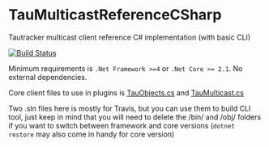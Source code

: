 # TauMulticastReferenceCSharp
Tautracker multicast client reference C# implementation (with basic CLI)

[![Build Status](https://api.travis-ci.com/wafflecomposite/TauMulticastReferenceCSharp.svg?branch=master)](https://travis-ci.com/github/wafflecomposite/TauMulticastReferenceCSharp/builds)

Minimum requirements is `.Net Framework >=4` or `.Net Core >= 2.1`. No external dependencies.

Core client files to use in plugins is [TauObjects.cs](https://github.com/wafflecomposite/TauMulticastReferenceCSharp/blob/master/TauMulticastReferenceCSharp/TauObjects.cs) and [TauMulticast.cs](https://github.com/wafflecomposite/TauMulticastReferenceCSharp/blob/master/TauMulticastReferenceCSharp/TauMulticast.cs)

Two .sln files here is mostly for Travis, but you can use them to build CLI tool, just keep in mind that you will need to delete the /bin/ and /obj/ folders if you want to switch between framework and core versions (`dotnet restore` may also come in handy for core version)